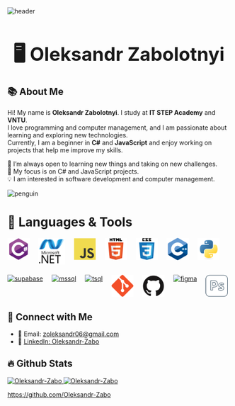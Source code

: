 <img src="https://developers.giphy.com/branch/master/static/api-512d36c09662682717108a38bbb5c57d.gif" alt="header"/>

<h1 align="center" style="font-size: 3em;">🖥️ Oleksandr Zabolotnyi</h1>

## 📚 About Me
Hi! My name is **Oleksandr Zabolotnyi**. I study at **IT STEP Academy** and **VNTU**.  
I love programming and computer management, and I am passionate about learning and exploring new technologies.  
Currently, I am a beginner in **C#** and **JavaScript** and enjoy working on projects that help me improve my skills.  

🚀 I’m always open to learning new things and taking on new challenges.  
🌱 My focus is on C# and JavaScript projects.  
💡 I am interested in software development and computer management.

<img align="center" src="https://media.giphy.com/media/qgQUggAC3Pfv687qPC/giphy.gif" width="450" alt="penguin"/>

# 🧰 Languages & Tools
<p align="left" style="display: flex; flex-wrap: wrap; gap: 20px;">
  <a href="https://www.w3schools.com/cs/" target="_blank" rel="noreferrer">
    <img src="https://raw.githubusercontent.com/devicons/devicon/master/icons/csharp/csharp-original.svg" alt="csharp" width="50" height="50"/>
  </a>
  <a href="https://dotnet.microsoft.com/" target="_blank" rel="noreferrer">
    <img src="https://raw.githubusercontent.com/devicons/devicon/master/icons/dot-net/dot-net-original-wordmark.svg" alt=".net" width="60" height="60"/>
  </a>
  <a href="https://www.javascript.com/" target="_blank" rel="noreferrer">
    <img src="https://raw.githubusercontent.com/devicons/devicon/master/icons/javascript/javascript-original.svg" alt="javascript" width="50" height="50"/>
  </a>
  <a href="https://www.w3schools.com/html/" target="_blank" rel="noreferrer">
    <img src="https://raw.githubusercontent.com/devicons/devicon/master/icons/html5/html5-original-wordmark.svg" alt="html" width="50" height="50"/>
  </a>
  <a href="https://www.w3schools.com/css/" target="_blank" rel="noreferrer">
    <img src="https://raw.githubusercontent.com/devicons/devicon/master/icons/css3/css3-original-wordmark.svg" alt="css" width="50" height="50"/>
  </a>
  <a href="https://www.w3schools.com/cpp/" target="_blank" rel="noreferrer">
    <img src="https://raw.githubusercontent.com/devicons/devicon/master/icons/cplusplus/cplusplus-original.svg" alt="cplusplus" width="50" height="50"/>
  </a>
  <a href="https://www.python.org" target="_blank" rel="noreferrer">
    <img src="https://raw.githubusercontent.com/devicons/devicon/master/icons/python/python-original.svg" alt="python" width="50" height="50"/>
  </a>
  <a href="https://supabase.com/" target="_blank" rel="noreferrer">
    <img src="https://avatars.githubusercontent.com/u/54469796?s=200&v=4" alt="supabase" width="50" height="50"/>
  </a>
  <a href="https://www.microsoft.com/en-us/sql-server" target="_blank" rel="noreferrer">
    <img src="https://www.svgrepo.com/show/303229/microsoft-sql-server-logo.svg" alt="mssql" width="50" height="50"/>
  </a>
  <a href="https://learn.microsoft.com/en-us/sql/t-sql/" target="_blank" rel="noreferrer">
    <img src="https://img.icons8.com/color/48/000000/sql.png" alt="tsql" width="50" height="50"/>
  </a>
  <a href="https://git-scm.com/" target="_blank" rel="noreferrer">
    <img src="https://raw.githubusercontent.com/devicons/devicon/master/icons/git/git-original.svg" alt="git" width="50" height="50"/>
  </a>
  <a href="https://github.com/" target="_blank" rel="noreferrer">
    <img src="https://raw.githubusercontent.com/devicons/devicon/master/icons/github/github-original.svg" alt="github" width="50" height="50"/>
  </a>
  <a href="https://www.figma.com/" target="_blank" rel="noreferrer">
    <img src="https://www.vectorlogo.zone/logos/figma/figma-icon.svg" alt="figma" width="50" height="50"/>
  </a>
  <a href="https://www.photoshop.com/en" target="_blank" rel="noreferrer">
    <img src="https://raw.githubusercontent.com/devicons/devicon/master/icons/photoshop/photoshop-line.svg" alt="photoshop" width="50" height="50"/>
  </a>
</p>

## 🌟 Connect with Me

- 📧 Email: zoleksandr06@gmail.com
- 💼 [LinkedIn: Oleksandr-Zabo](https://www.linkedin.com/in/oleksandr-zabo/)

## 🔥 Github Stats

<a href="https://github.com/Oleksandr-Zabo">
  <img width="55%" src="https://github-readme-stats.vercel.app/api?username=Oleksandr-Zabo&theme=one_dark_pro&show_icons=true&locale=en" alt="Oleksandr-Zabo">
</a>
<a href="https://github.com/Oleksandr-Zabo">
  <img width="43%" src="https://github-readme-streak-stats.herokuapp.com/?user=Oleksandr-Zabo&theme=one_dark_pro&show_icons=true" alt="Oleksandr-Zabo">
</a>

https://github.com/Oleksandr-Zabo




